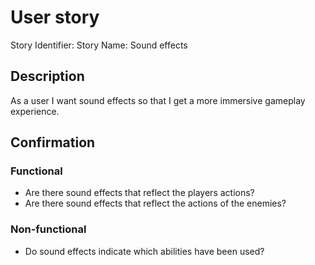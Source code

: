 # User story 

Story Identifier: <id>
Story Name: Sound effects


## Description 

As a user I want sound effects so that I get a more immersive
gameplay experience. 

## Confirmation

### Functional

- Are there sound effects that reflect the players actions?
- Are there sound effects that reflect the actions of the enemies?

### Non-functional

- Do sound effects indicate which abilities have been used?